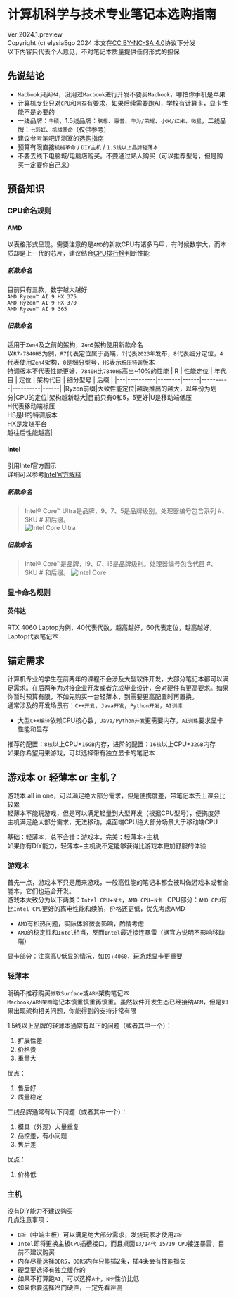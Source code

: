 # 计算机科学与技术专业笔记本选购指南
Ver 2024.1.preview  
Copyright (c) elysiaEgo 2024 本文在[CC BY-NC-SA 4.0](https://creativecommons.org/licenses/by-nc-sa/4.0/)协议下分发  
以下内容只代表个人意见，不对笔记本质量提供任何形式的担保

## 先说结论
- `Macbook`只买`M4`，没用过`Macbook`进行开发不要买`Macbook`，哪怕你手机是苹果
- 计算机专业只对`CPU`和`内存`有要求，如果后续需要跑AI，学校有计算卡，显卡性能不是必要的
- 一线品牌：`华硕`，1.5线品牌：`联想`、`惠普`、`华为/荣耀`、`小米/红米`、`微星`，二线品牌：`七彩虹`、`机械革命`（仅供参考）
- 建议参考笔吧评测室的[选购指南](https://mp.weixin.qq.com/s/O-id6nwjOZuS696ki63VUw)
- 预算有限直接`机械革命` / `DIY主机` / `1.5线以上品牌轻薄本`
- 不要去线下电脑城/电脑店购买。不要通过熟人购买（可以推荐型号，但是购买一定要你自己来）

## 预备知识
### CPU命名规则
#### AMD
以表格形式呈现。需要注意的是`AMD`的新款CPU有诸多马甲，有时候数字大，而本质却是上一代的芯片，建议结合[CPU排行榜](https://rank.kkj.cn/Computer77.shtml)判断性能  
##### 新款命名
目前只有三款，数字越大越好  
`AMD Ryzen™ AI 9 HX 375`  
`AMD Ryzen™ AI 9 HX 370`  
`AMD Ryzen™ AI 9 365`
##### 旧款命名
适用于`Zen4`及之前的架构，`Zen5`架构使用新款命名  
以`R7-7840HS`为例，`R7`代表定位属于高端，`7`代表`2023年`发布，`8`代表细分定位，`4`代表使用`Zen4`架构，`0`是细分型号，`HS`表示`标压特调`版本  
特调版本不代表性能更好，`7840H`比`7840HS`高出~10%的性能
| R | 性能定位 | 年代目 | 定位 | 架构代目 | 细分型号 | 后缀 |
|---|----------|--------|------|----------|----------|------|
|Ryzen前缀|大致性能定位|越晚推出的越大，以年份为划分|CPU的定位|架构越新越大|目前只有0和5，5更好|U是移动端低压<br>H代表移动端标压<br>HS是H的特调版本<br>HX是发烧平台<br>越往后性能越高|

#### Intel
引用Intel官方图示  
详细可以参考[Intel官方解释](https://www.intel.cn/content/www/cn/zh/processors/processor-numbers.html)
##### 新款命名
> Intel® Core™ Ultra是品牌，9、7、5是品牌级别。处理器编号包含系列 #、SKU # 和后缀。  
> ![Intel Core Ultra](https://www.intel.cn/content/dam/www/central-libraries/us/en/images/2023-10/core-ultra-naming-scheme.png.rendition.intel.web.1648.927.png)
##### 旧款命名
> Intel® Core™是品牌，i9、i7、i5是品牌级别。处理器编号包含代目 #、SKU # 和后缀。 
> ![Intel Core](https://www.intel.cn/content/dam/www/central-libraries/us/en/images/2023-09/names-and-numbers-3-highrez.png.rendition.intel.web.1648.927.png)

### 显卡命名规则
#### 英伟达
RTX 4060 Laptop为例，40代表代数，越高越好，60代表定位，越高越好，Laptop代表笔记本

## 锚定需求
计算机专业的学生在前两年的课程不会涉及大型软件开发，大部分笔记本都可以满足需求。在后两年为对接企业开发或者完成毕业设计，会对硬件有更高要求。如果你暂时预算有限，不如先购买一台轻薄本，到需要更高配置时再置换。  
通常涉及的开发场景有：`C++开发`，`Java开发`，`Python开发`，`AI训练`
   - 大型`C++编译`依赖CPU核心数，`Java/Python开发`更需要内存，`AI训练`要求显卡性能和显存  

推荐的配置：`8核`以上CPU+`16GB`内存，进阶的配置：`16核`以上CPU+`32GB`内存  
如果你希望用来游戏，可以选择带有独立显卡的笔记本

## 游戏本 or 轻薄本 or 主机？
游戏本 all in one，可以满足绝大部分需求，但是便携度差，带笔记本去上课会比较累  
轻薄本不能玩游戏，但是可以满足轻量到大型开发（根据CPU型号），便携度好  
主机满足绝大部分需求，无法移动，桌面端CPU绝大部分场景大于移动端CPU  
  
基础：轻薄本，总不会错：游戏本，完美：轻薄本+主机  
如果你有DIY能力，轻薄本+主机说不定能够获得比游戏本更加舒服的体验
### 游戏本
首先一点，游戏本不只是用来游戏，一般高性能的笔记本都会被叫做游戏本或者全能本，它们也适合开发。  
游戏本大致分为以下两类：`Intel CPU`+`N卡`，`AMD CPU`+`N卡 ` 
CPU部分：`AMD CPU`有比`Intel CPU`更好的离电性能和续航，价格还更低，优先考虑AMD  
   - `AMD`有积热问题，实际体验微弱影响，酌情考虑
   - `AMD`的稳定性和`Intel`相当，反而`Intel`最近接连暴雷（据官方说明不影响移动端）

显卡部分：注意高U低显的情况，如`I9`+`4060`，玩游戏显卡更重要

### 轻薄本
明确不推荐购买`微软Surface`或`ARM`架构笔记本  
`Macbook/ARM架构`笔记本慎重慎重再慎重。虽然软件开发生态已经接纳`ARM`，但是如果出现架构相关问题，你能得到的支持非常有限  
  
1.5线以上品牌的轻薄本通常有以下的问题（或者其中一个）：
1. 扩展性差
2. 价格贵
3. 重量大

优点：
1. 售后好
2. 质量稳定

二线品牌通常有以下问题（或者其中一个）：
1. 模具（外观）大量重复
2. 品控差，有小问题
3. 售后差

优点：
1. 价格低

### 主机
没有DIY能力不建议购买  
几点注意事项：
- `B板`（中端主板）可以满足绝大部分需求，发烧玩家才使用`Z板`
- `Intel`即将更换主板`CPU`插槽接口，而且桌面`13/14代 I5/I9 CPU`接连暴雷，目前不建议购买
- 内存尽量选择`DDR5`，`DDR5`内存只能插2条，插4条会有性能损失
- 硬盘要选择有独立缓存的
- 如果不打算跑`AI`，可以选择`A卡`，`N卡`性价比低
- 如果你要选择冷门硬件，一定先看评测
